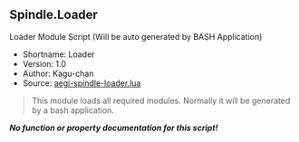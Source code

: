Spindle.Loader
--------------
Loader Module Script (Will be auto generated by BASH Application)

* Shortname: Loader
* Version: 1.0
* Author: Kagu-chan
* Source: [aegi-spindle-loader.lua](https://github.com/Kagurame/AegiSpindle/tree/beta/src/aegi-spindle-loader.lua)

> This module loads all required modules. Normally it will be generated by a bash application.

***No function or property documentation for this script!***
